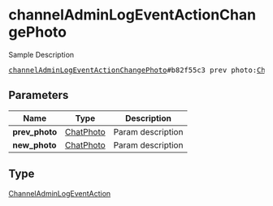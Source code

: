 # channelAdminLogEventActionChangePhoto

Sample Description

<pre>
<a href="../constructor/channelAdminLogEventActionChangePhoto.md">channelAdminLogEventActionChangePhoto</a>#b82f55c3 prev_photo:<a href="../type/ChatPhoto.md">ChatPhoto</a> new_photo:<a href="../type/ChatPhoto.md">ChatPhoto</a> = <a href="../type/ChannelAdminLogEventAction.md">ChannelAdminLogEventAction</a>;
</pre>
## Parameters

| Name | Type | Description |
|------|:----:|-------------|
| **prev_photo** | <a href="../type/ChatPhoto.md">ChatPhoto</a> | Param description |
| **new_photo** | <a href="../type/ChatPhoto.md">ChatPhoto</a> | Param description |

## Type

<a href="../type/ChannelAdminLogEventAction.md">ChannelAdminLogEventAction</a>
